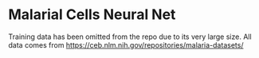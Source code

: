 # Malarial Cells Neural Net
Training data has been omitted from the repo due to its very large size. All data comes from https://ceb.nlm.nih.gov/repositories/malaria-datasets/ 
